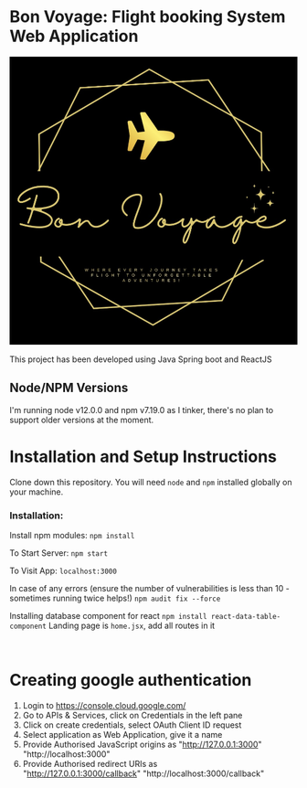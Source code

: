 # Bon Voyage: Flight booking System Web Application
![Alt text](public/BonVoyage.jpeg)
<br>

This project has been developed using Java Spring boot and ReactJS

## Node/NPM Versions
I'm running node v12.0.0 and npm v7.19.0 as I tinker, there's no plan to
support older versions at the moment.
<br>

# Installation and Setup Instructions
Clone down this repository. You will need `node` and `npm` installed globally on your machine.

### Installation:
Install npm modules:
`npm install`

To Start Server:
`npm start`

To Visit App:
`localhost:3000`

In case of any errors (ensure the number of vulnerabilities is less than 10 - sometimes running twice helps!)
`npm audit fix --force`

Installing database component for react
`npm install react-data-table-component`
Landing page is `home.jsx`, add all routes in it

<br>

# Creating google authentication
1. Login to https://console.cloud.google.com/
2. Go to APIs & Services, click on Credentials in the left pane
3. Click on create credentials, select OAuth Client ID request
4. Select application as Web Application, give it a name
5. Provide Authorised JavaScript origins as 
"http://127.0.0.1:3000"
"http://localhost:3000"
6. Provide Authorised redirect URIs as  
"http://127.0.0.1:3000/callback"
"http://localhost:3000/callback"


